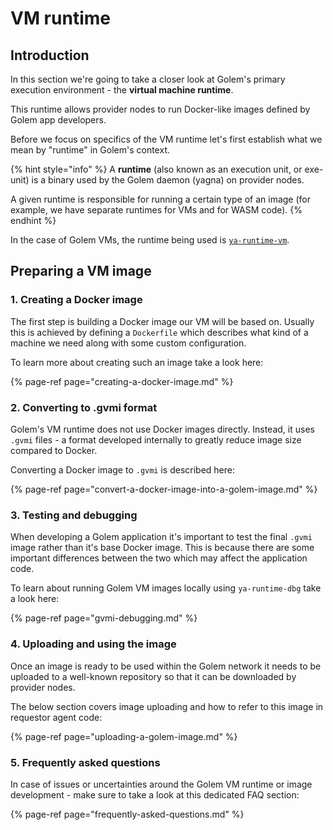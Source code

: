 # VM runtime

## Introduction

In this section we're going to take a closer look at Golem's primary execution environment - the **virtual machine runtime**.

This runtime allows provider nodes to run Docker-like images defined by Golem app developers.

Before we focus on specifics of the VM runtime let's first establish what we mean by "runtime" in Golem's context.

{% hint style="info" %}
A **runtime** \(also known as an execution unit, or exe-unit\) is a binary used by the Golem daemon \(yagna\) on provider nodes.

A given runtime is responsible for running a certain type of an image \(for example, we have separate runtimes for VMs and for WASM code\).
{% endhint %}

In the case of Golem VMs, the runtime being used is [`ya-runtime-vm`](https://github.com/golemfactory/ya-runtime-vm).

## Preparing a VM image

### 1. Creating a Docker image

The first step is building a Docker image our VM will be based on. Usually this is achieved by defining a `Dockerfile` which describes what kind of a machine we need along with some custom configuration.

To learn more about creating such an image take a look here:

{% page-ref page="creating-a-docker-image.md" %}

### 2. Converting to .gvmi format

Golem's VM runtime does not use Docker images directly. Instead, it uses `.gvmi` files - a format developed internally to greatly reduce image size compared to Docker.

Converting a Docker image to `.gvmi` is described here:

{% page-ref page="convert-a-docker-image-into-a-golem-image.md" %}

### 3. Testing and debugging

When developing a Golem application it's important to test the final `.gvmi` image rather than it's base Docker image. This is because there are some important differences between the two which may affect the application code.

To learn about running Golem VM images locally using `ya-runtime-dbg` take a look here:

{% page-ref page="gvmi-debugging.md" %}

### 4. Uploading and using the image

Once an image is ready to be used within the Golem network it needs to be uploaded to a well-known repository so that it can be downloaded by provider nodes.

The below section covers image uploading and how to refer to this image in requestor agent code:

{% page-ref page="uploading-a-golem-image.md" %}

### 5. Frequently asked questions

In case of issues or uncertainties around the Golem VM runtime or image development - make sure to take a look at this dedicated FAQ section:

{% page-ref page="frequently-asked-questions.md" %}

